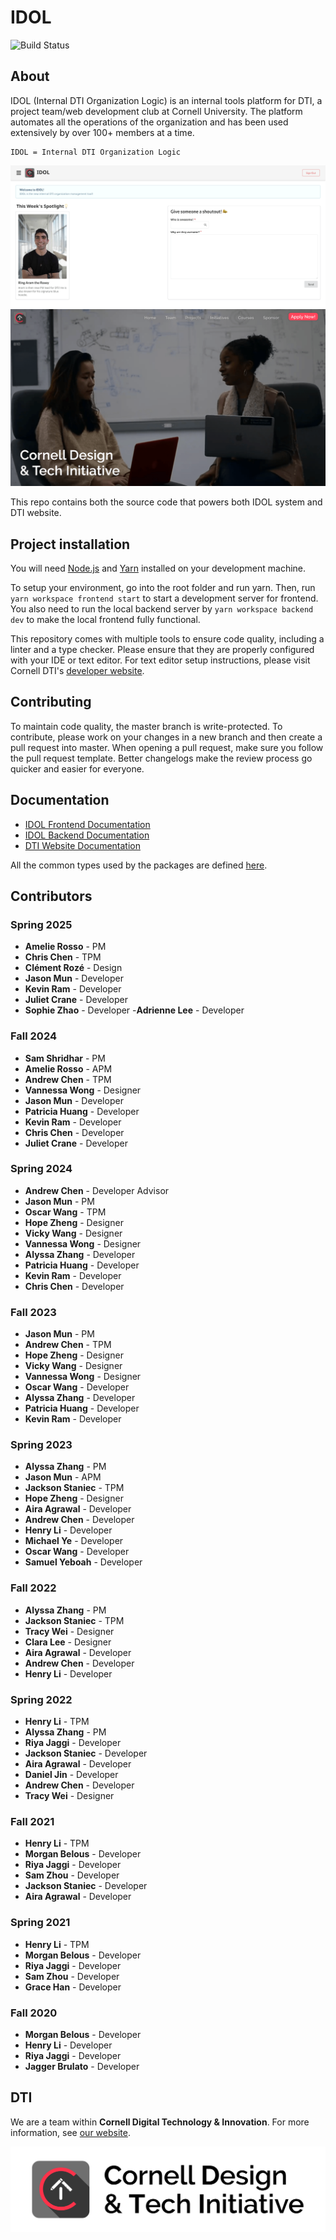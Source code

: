 # IDOL

![Build Status](https://github.com/cornell-dti/idol/workflows/Build/badge.svg)

## About

IDOL (Internal DTI Organization Logic) is an internal tools platform for DTI, a project team/web development club at Cornell University. The platform automates all the operations of the organization and has been used extensively by over 100+ members at a time.

```text
IDOL = Internal DTI Organization Logic
```

![idol screenshot](./screenshots/idol-screenshot.png)
![nova screenshot](./screenshots/nova-screenshot.png)

This repo contains both the source code that powers both IDOL system and DTI website.

## Project installation

You will need [Node.js](https://nodejs.org/en/download/) and
[Yarn](https://classic.yarnpkg.com/en/docs/install) installed on your development machine.

To setup your environment, go into the root folder and run yarn. Then, run
`yarn workspace frontend start` to start a development server for frontend. You also need to run the
local backend server by `yarn workspace backend dev` to make the local frontend fully functional.

This repository comes with multiple tools to ensure code quality, including a linter and a type
checker. Please ensure that they are properly configured with your IDE or text editor. For text
editor setup instructions, please visit Cornell DTI's
[developer website](https://dev.cornelldti.org/docs/onboarding-editor).

## Contributing

To maintain code quality, the master branch is write-protected. To contribute, please work on your
changes in a new branch and then create a pull request into master. When opening a pull request,
make sure you follow the pull request template. Better changelogs make the review process go quicker
and easier for everyone.

## Documentation

- [IDOL Frontend Documentation](./frontend/README.md)
- [IDOL Backend Documentation](./backend/README.md)
- [DTI Website Documentation](./dti-website/README.md)

All the common types used by the packages are defined [here](./common-types/index.d.ts).

## Contributors

### Spring 2025

- **Amelie Rosso** - PM
- **Chris Chen** - TPM
- **Clément Rozé** - Design
- **Jason Mun** - Developer
- **Kevin Ram** - Developer
- **Juliet Crane** - Developer
- **Sophie Zhao** - Developer
-**Adrienne Lee** - Developer

### Fall 2024

- **Sam Shridhar** - PM
- **Amelie Rosso** - APM
- **Andrew Chen** - TPM
- **Vannessa Wong** - Designer
- **Jason Mun** - Developer
- **Patricia Huang** - Developer
- **Kevin Ram** - Developer
- **Chris Chen** - Developer
- **Juliet Crane** - Developer

### Spring 2024

- **Andrew Chen** - Developer Advisor
- **Jason Mun** - PM
- **Oscar Wang** - TPM
- **Hope Zheng** - Designer
- **Vicky Wang** - Designer
- **Vannessa Wong** - Designer
- **Alyssa Zhang** - Developer
- **Patricia Huang** - Developer
- **Kevin Ram** - Developer
- **Chris Chen** - Developer

### Fall 2023

- **Jason Mun** - PM
- **Andrew Chen** - TPM
- **Hope Zheng** - Designer
- **Vicky Wang** - Designer
- **Vannessa Wong** - Designer
- **Oscar Wang** - Developer
- **Alyssa Zhang** - Developer
- **Patricia Huang** - Developer
- **Kevin Ram** - Developer

### Spring 2023

- **Alyssa Zhang** - PM
- **Jason Mun** - APM
- **Jackson Staniec** - TPM
- **Hope Zheng** - Designer
- **Aira Agrawal** - Developer
- **Andrew Chen** - Developer
- **Henry Li** - Developer
- **Michael Ye** - Developer
- **Oscar Wang** - Developer
- **Samuel Yeboah** - Developer

### Fall 2022

- **Alyssa Zhang** - PM
- **Jackson Staniec** - TPM
- **Tracy Wei** - Designer
- **Clara Lee** - Designer
- **Aira Agrawal** - Developer
- **Andrew Chen** - Developer
- **Henry Li** - Developer

### Spring 2022

- **Henry Li** - TPM
- **Alyssa Zhang** - PM
- **Riya Jaggi** - Developer
- **Jackson Staniec** - Developer
- **Aira Agrawal** - Developer
- **Daniel Jin** - Developer
- **Andrew Chen** - Developer
- **Tracy Wei** - Designer

### Fall 2021

- **Henry Li** - TPM
- **Morgan Belous** - Developer
- **Riya Jaggi** - Developer
- **Sam Zhou** - Developer
- **Jackson Staniec** - Developer
- **Aira Agrawal** - Developer

### Spring 2021

- **Henry Li** - TPM
- **Morgan Belous** - Developer
- **Riya Jaggi** - Developer
- **Sam Zhou** - Developer
- **Grace Han** - Developer

### Fall 2020

- **Morgan Belous** - Developer
- **Henry Li** - Developer
- **Riya Jaggi** - Developer
- **Jagger Brulato** - Developer

## DTI

We are a team within **Cornell Digital Technology & Innovation**. For more information, see
[our website](https://cornelldti.org/).

[![Cornell DTI](https://raw.githubusercontent.com/cornell-dti/design/master/Branding/Wordmark/Dark%20Text/Transparent/Wordmark-Dark%20Text-Transparent%403x.png)](https://cornelldti.org/)
